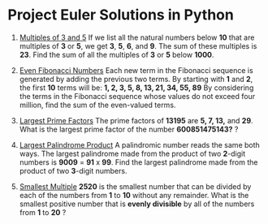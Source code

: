 # Project Euler Solutions in Python

1. [Multiples of 3 and 5](https://github.com/papilo-cloud/Project_Euler/blob/main/src/multiples_of_3_or_5.py) If we list all the natural numbers below __10__ that are multiples of __3__ or __5__, we get __3__,
__5__, __6__, and __9__. The sum of these multiples is __23__. Find the sum of all the multiples of __3__ 
or __5__ below __1000__.

2. [Even Fibonacci Numbers](https://github.com/papilo-cloud/Project_Euler/blob/main/src/fibonacci_numbers.py) Each new term in the Fibonacci sequence is generated by adding the previous two terms. By starting with __1__ and __2__, the first __10__ terms will be: __1, 2, 3, 5, 8, 13, 21, 34, 55, 89__
By considering the terms in the Fibonacci sequence whose values do not exceed four million, find the sum of the even-valued terms.

3. [Largest Prime Factors](https://github.com/papilo-cloud/Project_Euler/blob/main/src/prime_factor.py) The prime factors of __13195__ are __5, 7, 13,__ and __29__.
What is the largest prime factor of the number __600851475143?__
?

4. [Largest Palindrome Product](https://github.com/papilo-cloud/Project_Euler/blob/main/src/largest_palindrome_product.py) A palindromic number reads the same both ways. The largest palindrome made from the product of two __2__-digit numbers is __9009__ = __91__ x __99__.
Find the largest palindrome made from the product of two 
__3__-digit numbers.

5. [Smallest Multiple](https://github.com/papilo-cloud/Project_Euler/blob/main/src/smallest_multiple.py) __2520__ is the smallest number that can be divided by each of the numbers from __1__ to __10__
without any remainder.
What is the smallest positive number that is __evenly divisible__ by all of the numbers from __1__ to __20__ ?